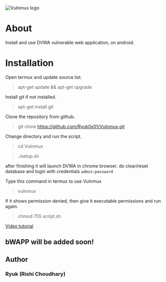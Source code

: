 ![Vulnmux logo](https://files.ryuk.tech/files/vulnmux/images/logo.png)

# About
Install and use DVWA vulnerable web application,
on android.


# Installation

Open termux and update source list.

>apt-get update && apt-get upgrade

Install git if not installed.

>apt-get install git

Clone the repository from github.

>git clone https://github.com/Ryuk0x01/Vulnmux.git

Change directory and run the script.

>cd Vulnmux

>./setup.sh

after finishing it will launch DVWA in chrome browser.
do clear/reset database and login with credentials `admin:password`

Type this command in termux to use Vulnmux
>vulnmux

If it shows permission denied, then give it executable permissions and run again.

>chmod 755 script.sh

[Video tutorial](https://youtu.be/_PsErc36CmI)

## bWAPP will be added soon!


## Author
### Ryuk (Rishi Choudhary)
